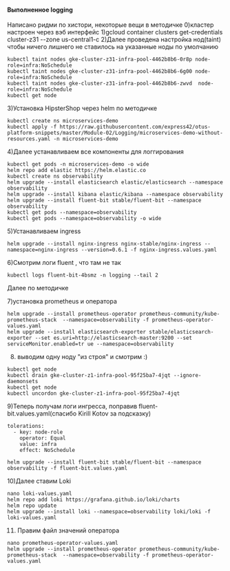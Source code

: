 #### Выполненное logging
Написано ридми по хистори, некоторые вещи в методичке
0)кластер настроен через вэб интерфейс
1)gcloud container clusters get-credentials cluster-z31 --zone us-central1-c
2)Далее проведена настройка нод(taint) чтобы ничего лишнего не ставилось на указанные ноды по умолчанию
```
kubectl taint nodes gke-cluster-z31-infra-pool-4462b8b6-0r8p node-role=infra:NoSchedule
kubectl taint nodes gke-cluster-z31-infra-pool-4462b8b6-6g00 node-role=infra:NoSchedule
kubectl taint nodes gke-cluster-z31-infra-pool-4462b8b6-zwvd  node-role=infra:NoSchedule
kubectl get node
```
3)Установка HipsterShop через helm по методичке
```
kubectl create ns microservices-demo
kubectl apply -f https://raw.githubusercontent.com/express42/otus-platform-snippets/master/Module-02/Logging/microservices-demo-without-resources.yaml -n microservices-demo
```
4)Далее устанавливаем все компоненты для логгирования
```
kubectl get pods -n microservices-demo -o wide
helm repo add elastic https://helm.elastic.co
kubectl create ns observability
helm upgrade --install elasticsearch elastic/elasticsearch --namespace observability
helm upgrade --install kibana elastic/kibana --namespace observability
helm upgrade --install fluent-bit stable/fluent-bit --namespace observability
kubectl get pods --namespace=observability
kubectl get pods --namespace=observability -o wide
```

5)Устанавливаем ingress
```
helm upgrade --install nginx-ingress nginx-stable/nginx-ingress --namespace=nginx-ingress --version=0.6.1 -f nginx-ingress.values.yaml
```

6)Смотрим логи fluent , что там не так
```
kubectl logs fluent-bit-4bsmz -n logging --tail 2
```

Далее по методичке

7)установка prometheus и оператора
```
helm upgrade --install prometheus-operator prometheus-community/kube-prometheus-stack  --namespace=observability -f prometheus-operator-values.yaml
helm upgrade --install elasticsearch-exporter stable/elasticsearch-exporter --set es.uri=http://elasticsearch-master:9200 --set serviceMonitor.enabled=tr ue --namespace=observability
```

8) выводим одну ноду "из строя" и смотрим :)
```
kubectl get node
kubectl drain gke-cluster-z1-infra-pool-95f25ba7-4jqt --ignore-daemonsets
kubectl get node
kubectl uncordon gke-cluster-z1-infra-pool-95f25ba7-4jqt
 ```
9)Теперь получам логи ингресса, поправив fluent-bit.values.yaml(спасибо Kirill Kotov за подсказку)
```
tolerations:
  - key: node-role
    operator: Equal
    value: infra
    effect: NoSchedule
```

```
helm upgrade --install fluent-bit stable/fluent-bit --namespace observability -f fluent-bit.values.yaml
```
10)Далее ставим Loki
```
nano loki-values.yaml
helm repo add loki https://grafana.github.io/loki/charts
helm repo update
helm upgrade --install loki --namespace=observability loki/loki -f loki-values.yaml
```

11) Правим файл значений оператора
```
nano prometheus-operator-values.yaml
helm upgrade --install prometheus-operator prometheus-community/kube-prometheus-stack  --namespace=observability -f prometheus-operator-values.yaml
```
